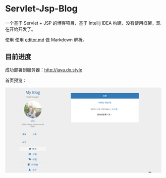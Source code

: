 # Servlet-Jsp-Blog

一个基于 Servlet + JSP 的博客项目，基于 Intellij IDEA 构建，没有使用框架，现在开始开发了。

使用 
使用 [editor.md](https://github.com/pandao/editor.md) 做 Markdown 解析。

## 目前进度

成功部署到服务器：http://java.dx.style

首页预览：

![首页](Images/v0.0.3.png)
